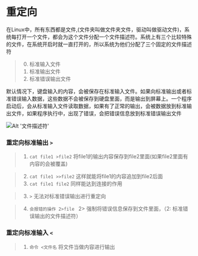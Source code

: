 # 重定向

在Linux中，所有东西都是文件,(文件夹叫做文件夹文件，驱动叫做驱动文件)，系统每打开一个文件，都会为这个文件分配一个文件描述符。系统上有三个比较特殊的文件，在系统开启时就一直打开的，所以系统为他们分配了三个固定的文件描述符
> 0. 标准输入文件
> 1. 标准输出文件
> 2. 标准错误输出文件

默认情况下，键盘输入的内容，会被保存在标准输入文件。如果向标准输出或者标准错误输入数据，这些数据不会被保存到硬盘里面，而是输出到屏幕上。一个程序启动后，会从标准输入文件读取数据，如果有了正常的输出，会被数据放到标准输出文件，如果程序执行中，出现了错误，会把错误信息放到标准错误输出文件

![Alt '文件描述符'](https://github.com/LCN29/Picture-Repository/blob/master/MyNote/Linux/file-descriptor.png?raw=true)

### 重定向标准输出  ` > `
>1. `cat file1 >file2` 将file1的输出内容保存到file2里面(如果file2里面有内容的会被覆盖)

>2. `cat file1 >>file2` 这样就能将file1的内容追加到file2后面
>3. `cat file1 file2` 同样能达到连接的作用

>3. `>` 无法对标准错误输出进行重定向

>4. `会报错的操作 2>file ` 2> 强制将错误信息保存到文件里面，（2: 标准错误输出的文件描述符）

### 重定向标准输入 `<`
>1. `命令 <文件名` 将文件当做内容进行输出
